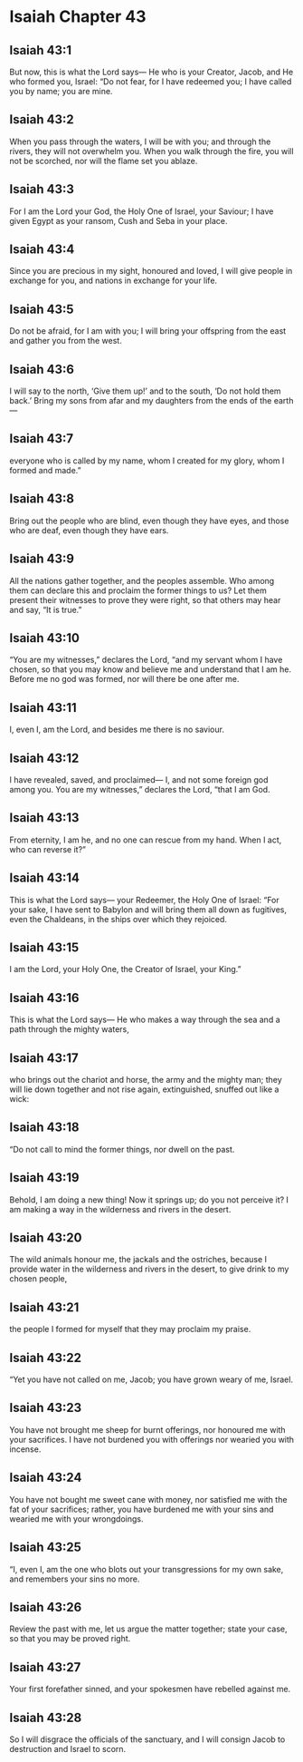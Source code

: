# Isaiah Chapter 43

## Isaiah 43:1
But now, this is what the Lord says— He who is your Creator, Jacob, and He who formed you, Israel: “Do not fear, for I have redeemed you; I have called you by name; you are mine.

## Isaiah 43:2
When you pass through the waters, I will be with you; and through the rivers, they will not overwhelm you. When you walk through the fire, you will not be scorched, nor will the flame set you ablaze.

## Isaiah 43:3
For I am the Lord your God, the Holy One of Israel, your Saviour; I have given Egypt as your ransom, Cush and Seba in your place.

## Isaiah 43:4
Since you are precious in my sight, honoured and loved, I will give people in exchange for you, and nations in exchange for your life.

## Isaiah 43:5
Do not be afraid, for I am with you; I will bring your offspring from the east and gather you from the west.

## Isaiah 43:6
I will say to the north, ‘Give them up!’ and to the south, ‘Do not hold them back.’ Bring my sons from afar and my daughters from the ends of the earth—

## Isaiah 43:7
everyone who is called by my name, whom I created for my glory, whom I formed and made.”

## Isaiah 43:8
Bring out the people who are blind, even though they have eyes, and those who are deaf, even though they have ears.

## Isaiah 43:9
All the nations gather together, and the peoples assemble. Who among them can declare this and proclaim the former things to us? Let them present their witnesses to prove they were right, so that others may hear and say, “It is true.”

## Isaiah 43:10
“You are my witnesses,” declares the Lord, “and my servant whom I have chosen, so that you may know and believe me and understand that I am he. Before me no god was formed, nor will there be one after me.

## Isaiah 43:11
I, even I, am the Lord, and besides me there is no saviour.

## Isaiah 43:12
I have revealed, saved, and proclaimed— I, and not some foreign god among you. You are my witnesses,” declares the Lord, “that I am God.

## Isaiah 43:13
From eternity, I am he, and no one can rescue from my hand. When I act, who can reverse it?”

## Isaiah 43:14
This is what the Lord says— your Redeemer, the Holy One of Israel: “For your sake, I have sent to Babylon and will bring them all down as fugitives, even the Chaldeans, in the ships over which they rejoiced.

## Isaiah 43:15
I am the Lord, your Holy One, the Creator of Israel, your King.”

## Isaiah 43:16
This is what the Lord says— He who makes a way through the sea and a path through the mighty waters,

## Isaiah 43:17
who brings out the chariot and horse, the army and the mighty man; they will lie down together and not rise again, extinguished, snuffed out like a wick:

## Isaiah 43:18
“Do not call to mind the former things, nor dwell on the past.

## Isaiah 43:19
Behold, I am doing a new thing! Now it springs up; do you not perceive it? I am making a way in the wilderness and rivers in the desert.

## Isaiah 43:20
The wild animals honour me, the jackals and the ostriches, because I provide water in the wilderness and rivers in the desert, to give drink to my chosen people,

## Isaiah 43:21
the people I formed for myself that they may proclaim my praise.

## Isaiah 43:22
“Yet you have not called on me, Jacob; you have grown weary of me, Israel.

## Isaiah 43:23
You have not brought me sheep for burnt offerings, nor honoured me with your sacrifices. I have not burdened you with offerings nor wearied you with incense.

## Isaiah 43:24
You have not bought me sweet cane with money, nor satisfied me with the fat of your sacrifices; rather, you have burdened me with your sins and wearied me with your wrongdoings.

## Isaiah 43:25
“I, even I, am the one who blots out your transgressions for my own sake, and remembers your sins no more.

## Isaiah 43:26
Review the past with me, let us argue the matter together; state your case, so that you may be proved right.

## Isaiah 43:27
Your first forefather sinned, and your spokesmen have rebelled against me.

## Isaiah 43:28
So I will disgrace the officials of the sanctuary, and I will consign Jacob to destruction and Israel to scorn.

